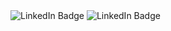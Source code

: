 <img src="https://github.com/mohan-potter/mohan-potter/blob/main/Profile%20banner.png" alt="LinkedIn Badge"/>
<img src="https://github.com/mohan-potter/mohan-potter/blob/main/Profile%20banner.png" alt="LinkedIn Badge"/>


